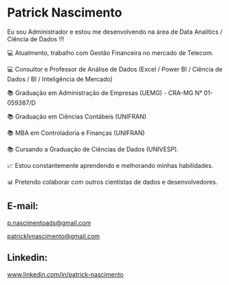 # Patrick Nascimento

Eu sou Administrador e estou me desenvolvendo na área de Data Analitics / Ciência de Dados !!!

💻 Atualmento, trabalho com Gestão Financeira no mercado de Telecom.

💻 Consultor e Professor de Análise de Dados (Excel / Power BI / Ciência de Dados / BI / Inteligência de Mercado)

📚 Graduação em Administração de Empresas  (UEMG) - CRA-MG N° 01-059387/D

📚 Graduação em Ciências Contábeis (UNIFRAN)

📚 MBA em Controladoria e Finanças (UNIFRAN)

📚 Cursando a Graduação de Ciências de Dados (UNIVESP).

📈 Estou constantemente aprendendo e melhorando minhas habilidades.

📊 Pretendo colaborar com outros cientistas de dados e desenvolvedores.

## E-mail:

p.nascimentoads@gmail.com

patricklvnascimento@gmail.com

## Linkedin:

www.linkedin.com/in/patrick-nascimento


